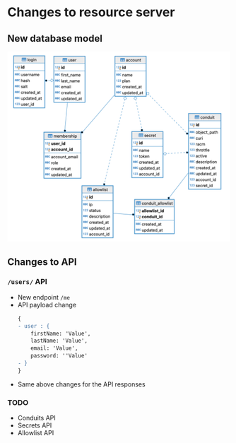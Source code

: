 # Changes to resource server

## New database model

![ER Diagram](images/praas-erd.png)

## Changes to API

### `/users/` API
* New endpoint `/me`
* API payload change
    ```diff
    {
    - user : {
        firstName: 'Value',
        lastName: 'Value',
        email: 'Value',
        password: ''Value'
    - }
    }
    ```
* Same above changes for the API responses

### TODO
* Conduits API
* Secrets API
* Allowlist API